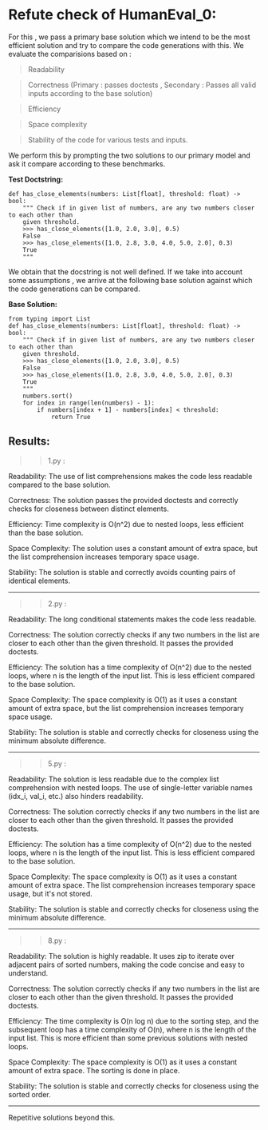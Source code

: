 # Refute check of HumanEval_0:


For this , we pass a primary base solution which we intend to be the most efficient solution and try to compare the code generations with this.
We evaluate the comparisions based on :
>Readability

>Correctness (Primary : passes doctests , Secondary : Passes all valid inputs according to the base solution)

>Efficiency

>Space complexity

>Stability of the code for various tests and inputs.

We perform this by prompting the two solutions to our primary model and ask it compare according to these benchmarks.


**Test Doctstring:**
```
def has_close_elements(numbers: List[float], threshold: float) -> bool:
    """ Check if in given list of numbers, are any two numbers closer to each other than
    given threshold.
    >>> has_close_elements([1.0, 2.0, 3.0], 0.5)
    False
    >>> has_close_elements([1.0, 2.8, 3.0, 4.0, 5.0, 2.0], 0.3)
    True
    """
```


We obtain that the docstring is not well defined. If we take into account some assumptions , we arrive at the following base solution against which the code generations can be compared.

**Base Solution:**
```
from typing import List
def has_close_elements(numbers: List[float], threshold: float) -> bool:
    """ Check if in given list of numbers, are any two numbers closer to each other than
    given threshold.
    >>> has_close_elements([1.0, 2.0, 3.0], 0.5)
    False
    >>> has_close_elements([1.0, 2.8, 3.0, 4.0, 5.0, 2.0], 0.3)
    True
    """
    numbers.sort()
    for index in range(len(numbers) - 1):
        if numbers[index + 1] - numbers[index] < threshold:
            return True

```


## Results:

>> 1.py :
>> 
Readability: The use of list comprehensions makes the code less readable compared to the base solution.

Correctness: The solution passes the provided doctests and correctly checks for closeness between distinct elements.

Efficiency: Time complexity is O(n^2) due to nested loops, less efficient than the base solution.

Space Complexity: The solution uses a constant amount of extra space, but the list comprehension increases temporary space usage.

Stability: The solution is stable and correctly avoids counting pairs of identical elements.

---


>> 2.py :
>>
Readability: The long conditional statements makes the code less readable.

Correctness: The solution correctly checks if any two numbers in the list are closer to each other than the given threshold. It passes the provided doctests.

Efficiency: The solution has a time complexity of O(n^2) due to the nested loops, where n is the length of the input list. This is less efficient compared to the base solution.

Space Complexity: The space complexity is O(1) as it uses a constant amount of extra space, but the list comprehension increases temporary space usage.

Stability: The solution is stable and correctly checks for closeness using the minimum absolute difference.

---

>> 5.py : 
>>
Readability: The solution is less readable due to the complex list comprehension with nested loops. The use of single-letter variable names (idx_i, val_i, etc.) also hinders readability.

Correctness: The solution correctly checks if any two numbers in the list are closer to each other than the given threshold. It passes the provided doctests.

Efficiency: The solution has a time complexity of O(n^2) due to the nested loops, where n is the length of the input list. This is less efficient compared to the base solution.

Space Complexity: The space complexity is O(1) as it uses a constant amount of extra space. The list comprehension increases temporary space usage, but it's not stored.

Stability: The solution is stable and correctly checks for closeness using the minimum absolute difference.

---

>> 8.py :
>>
Readability: The solution is highly readable. It uses zip to iterate over adjacent pairs of sorted numbers, making the code concise and easy to understand.

Correctness: The solution correctly checks if any two numbers in the list are closer to each other than the given threshold. It passes the provided doctests.

Efficiency: The time complexity is O(n log n) due to the sorting step, and the subsequent loop has a time complexity of O(n), where n is the length of the input list. This is more efficient than some previous solutions with nested loops.

Space Complexity: The space complexity is O(1) as it uses a constant amount of extra space. The sorting is done in place.

Stability: The solution is stable and correctly checks for closeness using the sorted order.

---





Repetitive solutions beyond this.
